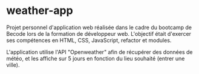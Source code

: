 # weather-app
Projet personnel d'application web réalisée dans le cadre du bootcamp de Becode lors de la formation de développeur web. L'objectif était d'exercer ses compétences en HTML, CSS, JavaScript, refactor et modules.

L'application utilise l'API "Openweather" afin de récupérer des données de météo, et les affiche sur 5 jours en fonction du lieu souhaité (entrer une ville).
